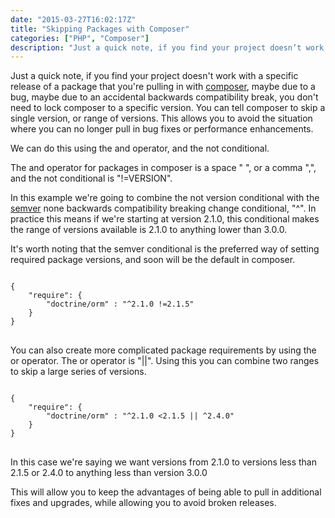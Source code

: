 ```yaml
---
date: "2015-03-27T16:02:17Z"
title: "Skipping Packages with Composer"
categories: ["PHP", "Composer"]
description: "Just a quick note, if you find your project doesn’t work with a specific release of a package that you’re pulling in with composer, maybe due to a bug, maybe due to an accidental backwards compatibility break, you don’t need to lock composer to a specific version. You can tell composer to skip a single version, or range of versions. This allows you to avoid the situation where you can no longer pull in bug fixes or performance enhancements."
---
```


Just a quick note, if you find your project doesn't work with a specific release of a package that you're pulling in with [composer](https://getcomposer.org), maybe due to a bug, maybe due to an accidental backwards compatibility break, you don't need to lock composer to a specific version. You can tell composer to skip a single version, or range of versions. This allows you to avoid the situation where you can no longer pull in bug fixes or performance enhancements.

We can do this using the and operator, and the not conditional.

The and operator for packages in composer is a space " ", or a comma ",", and the not conditional is "!=VERSION".

In this example we're going to combine the not version conditional with the [semver](https://semver.io) none backwards compatibility breaking change conditional, "^". In practice this means if we're starting at version 2.1.0, this conditional makes the range of versions available is 2.1.0 to anything lower than 3.0.0.

It's worth noting that the semver conditional is the preferred way of setting required package versions, and soon will be the default in composer.

<pre>
<code class="json">
{
    "require": {
        "doctrine/orm" : "^2.1.0 !=2.1.5"
    }
}
</code>
</pre>

You can also create more complicated package requirements by using the or operator. The or operator is "||". Using this you can combine two ranges to skip a large series of versions.

<pre>
<code class="json">
{
    "require": {
        "doctrine/orm" : "^2.1.0 <2.1.5 || ^2.4.0"
    }
}
</code>
</pre>

In this case we're saying we want versions from 2.1.0 to versions less than 2.1.5 or 2.4.0 to anything less than version 3.0.0

This will allow you to keep the advantages of being able to pull in additional fixes and upgrades, while allowing you to avoid broken releases.
